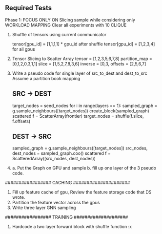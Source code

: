 ## Required Tests
Phase 1: 
	FOCUS ONLY ON Slicing sample while considering 
	only WORKLOAD MAPPING
	Clear all experiments with 10 CLIQUE 

1. Shuffle of tensors using current communicator

	tensor[gpu_id] = [1,1,1,1] * gpu_id
	after shuffle 
	tensor[gpu_id] = [1,2,3,4] for all gpus

2. Tensor Slicing to Scatter Array
	tensor = [1,2,3,5,6,7,8]
	partition_map = [0,1,2,0,3,1,1]
	slice = [1,5,2,7,8,3,6]
	inverse = [0,3,
	offsets = [2,5,6,7]

3. Write a pseudo code for single layer of  src_to_dest and dest_to_src
	Assume a partition book mapping
	## SRC -> DEST
	target_nodes = seed_nodes
	for i in range(layers == 1):
		sampled_graph = g.sample_neighbours([target_nodes])	
		create_block(sampled_graph)
		scattered f = ScatterArray(frontier)
		target_nodes = shuffle(f.slice, f.offsets)
	## DEST -> SRC
	sampled_graph = g.sample_neighbours([target_nodes])
	src_nodes, dest_nodes = sampled_graph.coo()
	scattered f = ScatteredArray((src_nodes, dest_nodes))
	 	

4.
	a.  Put the Graph on GPU and sample 
	b.  fill up one layer of the 3 pseudo code.


################# CACHING #####################
1. Fill up feature cache of gpu, Review the feature storage code that DS wrote. 
2. Partition the feature vector across the gpus 
3. Write three layer GNN sampling 

################# TRAINING ####################
1. Hardcode a two layer forward block with shuffle function
:x

